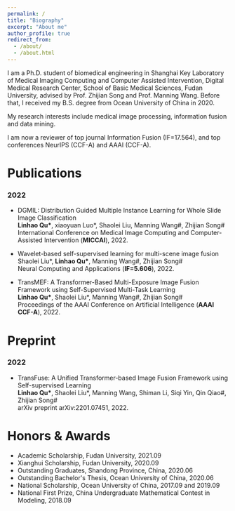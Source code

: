 ```yaml
---
permalink: /
title: "Biography"
excerpt: "About me"
author_profile: true
redirect_from: 
  - /about/
  - /about.html
---
```


I am a Ph.D. student of biomedical engineering in Shanghai Key Laboratory of Medical Imaging Computing and Computer Assisted Intervention, Digital Medical Research Center, School of Basic Medical Sciences, Fudan University, advised by Prof. Zhijian Song and Prof. Manning Wang. Before that, I received my B.S. degree from Ocean University of China in 2020.

My research interests include medical image processing, information fusion and data mining.

I am now a reviewer of top journal Information Fusion (IF=17.564), and top conferences NeurIPS (CCF-A) and AAAI (CCF-A).

Publications
===
### 2022
* DGMIL: Distribution Guided Multiple Instance Learning for Whole Slide Image Classification   
**Linhao Qu\***, xiaoyuan Luo\*, Shaolei Liu, Manning Wang#, Zhijian Song#    
International Conference on Medical Image Computing and Computer-Assisted Intervention (**MICCAI**), 2022.

* Wavelet-based self-supervised learning for multi-scene image fusion   
Shaolei Liu\*, **Linhao Qu\***, Manning Wang#, Zhijian Song#    
Neural Computing and Applications (**IF=5.606**), 2022.

* TransMEF: A Transformer-Based Multi-Exposure Image Fusion Framework using Self-Supervised Multi-Task Learning   
**Linhao Qu\***, Shaolei Liu\*, Manning Wang#, Zhijian Song#    
Proceedings of the AAAI Conference on Artificial Intelligence (**AAAI CCF-A**), 2022.

Preprint
===
### 2022
* TransFuse: A Unified Transformer-based Image Fusion Framework using Self-supervised Learning   
**Linhao Qu\***, Shaolei Liu\*, Manning Wang, Shiman Li, Siqi Yin, Qin Qiao#, Zhijian Song#  
arXiv preprint arXiv:2201.07451, 2022.

Honors & Awards
===
* Academic Scholarship, Fudan University, 2021.09
* Xianghui Scholarship, Fudan University, 2020.09
* Outstanding Graduates, Shandong Province, China, 2020.06
* Outstanding Bachelor's Thesis, Ocean University of China, 2020.06
* National Scholarship, Ocean University of China, 2017.09 and 2019.09
* National First Prize, China Undergraduate Mathematical Contest in Modeling, 2018.09
